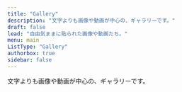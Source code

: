 ```yaml
---
title: "Gallery"
description: "文字よりも画像や動画が中心の、ギャラリーです。"
draft: false
lead: "自由気ままに貼られた画像や動画たち。"
menu: main
ListType: "Gallery"
authorbox: true
sidebar: false
---
```

文字よりも画像や動画が中心の、ギャラリーです。

